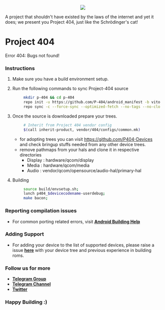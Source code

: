 <p align="center">
  <img src="https://github.com/P-404/stuff/raw/master/dump/umai.png" />
</p>

A project that shouldn't have existed by the laws of the internet and yet it does; we present you Project 404, just like the Schrödinger's cat!

 # Project 404
Error 404: Bugs not found!

 ### Instructions
 1. Make sure you have a build environment setup.
 2. Run the following commands to sync Project-404 source

 	```bash
         mkdir p-404 && cd p-404
         repo init -u https://github.com/P-404/android_manifest -b vito
         repo sync -c --force-sync --optimized-fetch --no-tags --no-clone-bundle --prune -j$(nproc --all)
 	```

 3. Once the source is downloaded prepare your trees.
 	```bash
         # Inherit from Project 404 vendor config
         $(call inherit-product, vendor/404/configs/common.mk)
 	``` 
      - for adopting trees you can visit https://github.com/P404-Devices and check bringup stuffs needed from any other device trees.
      - remove pathmaps from your hals and clone it in respective directories
        - Display  : hardware/qcom/display
        - Media : hardware/qcom/media
        - Audio : vendor/qcom/opensource/audio-hal/primary-hal

4. Building
 	```bash
         source build/envsetup.sh;
         lunch p404_$devicecodename-userdebug;
         make bacon;
 	```
  ### Reporting compilation issues
 - For common porting related errors, visit [**Android Building Help**](https://t.me/AndroidBuildingHelp)

 ### Adding Support
 - For adding your device to the list of supported devices, please raise a issue [**here**](https://github.com/P-404/stuff) with your device tree and previous experience in building roms.

 ### Follow  us for more
 * [**Telegram Group**](https://t.me/project_404)
 * [**Telegram Channel**](https://t.me/project404channel)
 * [**Twitter**](https://twitter.com/Project404x)

 ### Happy Building :)
